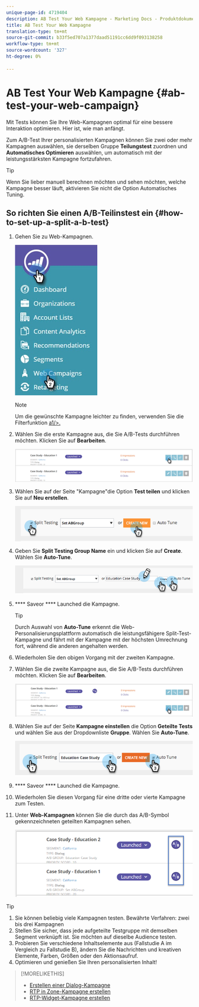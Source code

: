 ```yaml
---
unique-page-id: 4719404
description: AB Test Your Web Kampagne - Marketing Docs - Produktdokumentation
title: AB Test Your Web Kampagne
translation-type: tm+mt
source-git-commit: b33f5ed707a1377daad51191cc6dd9f093138258
workflow-type: tm+mt
source-wordcount: '327'
ht-degree: 0%

---
```



# AB Test Your Web Kampagne {#ab-test-your-web-campaign}

Mit Tests können Sie Ihre Web-Kampagnen optimal für eine bessere Interaktion optimieren. Hier ist, wie man anfängt.

Zum A/B-Test Ihrer personalisierten Kampagnen können Sie zwei oder mehr Kampagnen auswählen, sie derselben Gruppe **Teilungstest** zuordnen und **Automatisches Optimieren** auswählen, um automatisch mit der leistungsstärksten Kampagne fortzufahren.

>[!TIP]
>
>Wenn Sie lieber manuell berechnen möchten und sehen möchten, welche Kampagne besser läuft, aktivieren Sie nicht die Option Automatisches Tuning.

## So richten Sie einen A/B-Teilinstest ein {#how-to-set-up-a-split-a-b-test}

1. Gehen Sie zu Web-Kampagnen.

   ![](assets/web-campaigns-hand-2.jpg)

   >[!NOTE]
   >
   >Um die gewünschte Kampagne leichter zu finden, verwenden Sie die Filterfunktion [a1/>.](/help/marketo/product-docs/web-personalization/working-with-web-campaigns/filter-web-campaigns.md)

1. Wählen Sie die erste Kampagne aus, die Sie A/B-Tests durchführen möchten. Klicken Sie auf **Bearbeiten**.

   ![](assets/image2016-11-4-13-3a46-3a37.png)

1. Wählen Sie auf der Seite &quot;Kampagne&quot;die Option **Test teilen** und klicken Sie auf **Neu erstellen**.

   ![](assets/image2014-11-26-16-3a47-3a18.png)

1. Geben Sie **Split Testing Group Name** ein und klicken Sie auf **Create**. Wählen Sie **Auto-Tune**.

   ![](assets/image2014-11-26-16-3a52-3a24.png)

1. **** Saveor  **** Launched die Kampagne.

   >[!TIP]
   >
   >Durch Auswahl von **Auto-Tune** erkennt die Web-Personalisierungsplattform automatisch die leistungsfähigere Split-Test-Kampagne und fährt mit der Kampagne mit der höchsten Umrechnung fort, während die anderen angehalten werden.

1. Wiederholen Sie den obigen Vorgang mit der zweiten Kampagne.

1. Wählen Sie die zweite Kampagne aus, die Sie A/B-Tests durchführen möchten. Klicken Sie auf **Bearbeiten**.

   ![](assets/image2016-11-4-13-3a51-3a39.png)

1. Wählen Sie auf der Seite **Kampagne einstellen** die Option **Geteilte Tests** und wählen Sie aus der Dropdownliste **Gruppe**. Wählen Sie **Auto-Tune**.

   ![](assets/image2014-11-26-17-3a2-3a17.png)

1. **** Saveor  **** Launched die Kampagne.

1. Wiederholen Sie diesen Vorgang für eine dritte oder vierte Kampagne zum Testen.

1. Unter **Web-Kampagnen** können Sie die durch das A/B-Symbol gekennzeichneten geteilten Kampagnen sehen.

   ![](assets/image2016-11-4-13-3a55-3a5.png)

>[!TIP]
>
>1. Sie können beliebig viele Kampagnen testen. Bewährte Verfahren: zwei bis drei Kampagnen
>1. Stellen Sie sicher, dass jede aufgeteilte Testgruppe mit demselben Segment verknüpft ist. Sie möchten auf dieselbe Audience testen.
>1. Probieren Sie verschiedene Inhaltselemente aus (Fallstudie A im Vergleich zu Fallstudie B), ändern Sie die Nachrichten und kreativen Elemente, Farben, Größen oder den Aktionsaufruf.
>1. Optimieren und genießen Sie Ihren personalisierten Inhalt!


>[!MORELIKETHIS]
>
>* [Erstellen einer Dialog-Kampagne](/help/marketo/product-docs/web-personalization/working-with-web-campaigns/create-a-new-dialog-web-campaign.md)
>* [RTP in Zone-Kampagne erstellen](/help/marketo/product-docs/web-personalization/working-with-web-campaigns/create-a-new-in-zone-web-campaign.md)
>* [RTP-Widget-Kampagne erstellen](/help/marketo/product-docs/web-personalization/working-with-web-campaigns/create-a-new-widget-web-campaign.md)

